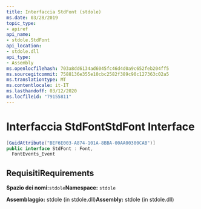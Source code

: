 ```yaml
---
title: Interfaccia StdFont (stdole)
ms.date: 03/28/2019
topic_type:
- apiref
api_name:
- stdole.StdFont
api_location:
- stdole.dll
api_type:
- Assembly
ms.openlocfilehash: 703a8dd6134ad6045fc46d4d0a9c652feb204ff5
ms.sourcegitcommit: 7588136e355e10cbc2582f389c90c127363c02a5
ms.translationtype: MT
ms.contentlocale: it-IT
ms.lasthandoff: 03/12/2020
ms.locfileid: "79155811"
---
```

# <a name="stdfont-interface"></a><span data-ttu-id="e426f-102">Interfaccia StdFont</span><span class="sxs-lookup"><span data-stu-id="e426f-102">StdFont Interface</span></span>

```csharp
[GuidAttribute("BEF6E003-A874-101A-8BBA-00AA00300CAB")]
public interface StdFont : Font,
  FontEvents_Event
```

## <a name="requirements"></a><span data-ttu-id="e426f-103">Requisiti</span><span class="sxs-lookup"><span data-stu-id="e426f-103">Requirements</span></span>

<span data-ttu-id="e426f-104">**Spazio dei nomi:**`stdole`</span><span class="sxs-lookup"><span data-stu-id="e426f-104">**Namespace:** `stdole`</span></span>

<span data-ttu-id="e426f-105">**Assemblaggio:** stdole (in stdole.dll)</span><span class="sxs-lookup"><span data-stu-id="e426f-105">**Assembly:** stdole (in stdole.dll)</span></span>
